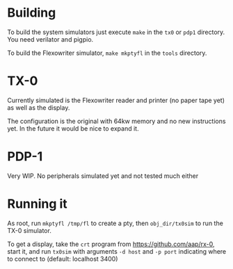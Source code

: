 # Building

To build the system simulators
just execute `make` in the `tx0` or `pdp1` directory.
You need verilator and pigpio.

To build the Flexowriter simulator,
`make mkptyfl` in the `tools` directory.

# TX-0

Currently simulated is the Flexowriter reader and printer
(no paper tape yet) as well as the display.

The configuration is the original with 64kw memory and no new instructions yet.
In the future it would be nice to expand it.

# PDP-1

Very WIP. No peripherals simulated yet and not tested much either

# Running it

As root, run `mkptyfl /tmp/fl` to create a pty,
then `obj_dir/tx0sim` to run the TX-0 simulator.

To get a display, take the `crt` program from
https://github.com/aap/rx-0, start it,
and run `tx0sim` with arguments `-d host` and `-p port`
indicating where to connect to (default: localhost 3400)
